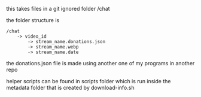 this takes files in a git ignored folder /chat

the folder structure is 
```
/chat
    -> video_id
        -> stream_name.donations.json
        -> stream_name.webp
        -> stream_name.date
```

the donations.json file is made using another one of my programs
in another repo

helper scripts can be found in scripts folder which is run inside
the metadata folder that is created by download-info.sh
